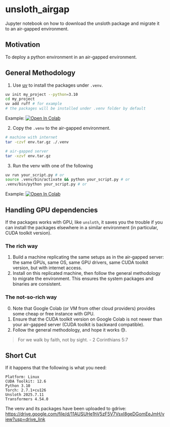 # unsloth_airgap
Jupyter notebook on how to download the unsloth package and migrate it to an air-gapped environment.

## Motivation
To deploy a python environment in an air-gapped environment.

## General Methodology
1. Use [uv](https://docs.astral.sh/uv/) to install the packages under `.venv`.
```bash
uv init my_project --python=3.10
cd my_project
uv add ruff # for example
# the packages will be installed under .venv folder by default
```
Example:
<a target="_blank" href="https://colab.research.google.com/github/cpwan/unsloth_airgap/blob/main/Unsloth_create_env.ipynb">
  <img src="https://colab.research.google.com/assets/colab-badge.svg" alt="Open In Colab"/>
</a>

2. Copy the `.venv` to the air-gapped environment.
```bash
# machine with internet
tar -czvf env.tar.gz ./.venv

# air-gapped server
tar -xzvf env.tar.gz
```
3. Run the venv with one of the following

```bash
uv run your_script.py # or
source .venv/bin/activate && python your_script.py # or
.venv/bin/python your_script.py # or
```

Example:
<a target="_blank" href="https://colab.research.google.com/github/cpwan/unsloth_airgap/blob/main/Unsloth_use_env.ipynb">
  <img src="https://colab.research.google.com/assets/colab-badge.svg" alt="Open In Colab"/>
</a>

## Handling GPU dependencies
If the packages works with GPU, like `unsloth`, it saves you the trouble if you can install the packages elsewhere in a similar environment (in particular, CUDA toolkit version).

### The rich way
1. Build a machine replicating the same setups as in the air-gapped server: the same GPUs, same OS, same GPU drivers, same CUDA toolkit version, but with internet access.
2. Install on this replicated machine, then follow the general methodology to migrate the environment. This ensures the system packages and binaries are consistent.

### The not-so-rich way
0. Note that Google Colab (or VM from other cloud providers) provides some cheap or free instance with GPU.
1. Ensure that the CUDA toolkit version on Google Colab is not newer than your air-gapped server (CUDA toolkit is backward compatible).
2. Follow the general methodology, and hope it works :sweat:.
  > For we walk by faith, not by sight. - 2 Corinthians 5:7

## Short Cut
If it happens that the following is what you need:
```
Platform: Linux
CUDA Toolkit: 12.6
Python 3.10
Torch: 2.7.1+cu126
Unsloth 2025.7.11
Transformers 4.54.0
```
The venv and its packages have been uploaded to gdrive: https://drive.google.com/file/d/11AUSUHe1hV5zF5V7VsxI8geDGomEeJmH/view?usp=drive_link
